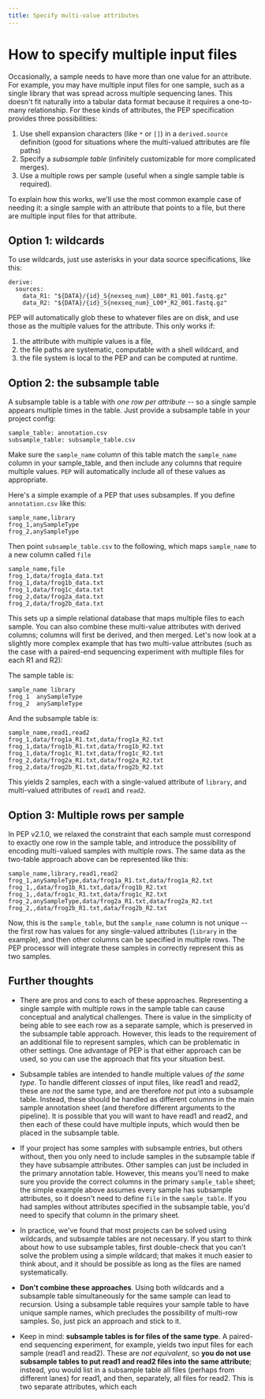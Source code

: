 ```yaml
---
title: Specify multi-value attributes
---
```


# How to specify multiple input files

Occasionally, a sample needs to have more than one value for an attribute. For example, you may have multiple input files for one sample, such as a single library that was spread across multiple sequencing lanes. This doesn't fit naturally into a tabular data format because it requires a one-to-many relationship. For these kinds of attributes, the PEP specification provides three possibilities:

1. Use shell expansion characters (like `*` or `[]`) in a `derived.source` definition (good for situations where the multi-valued attributes are file paths)
2. Specify a *subsample table* (infinitely customizable for more complicated merges).
3. Use a multiple rows per sample (useful when a single sample table is required).

To explain how this works, we'll use the most common example case of needing it: a single sample with an attribute that points to a file, but there are multiple input files for that attribute.

## Option 1: wildcards

To use wildcards, just use asterisks in your data source specifications, like this:

```{yaml}
derive:
  sources:
    data_R1: "${DATA}/{id}_S{nexseq_num}_L00*_R1_001.fastq.gz"
    data_R2: "${DATA}/{id}_S{nexseq_num}_L00*_R2_001.fastq.gz"
```

PEP will automatically glob these to whatever files are on disk, and use those as the multiple values for the attribute. This only works if:

1. the attribute with multiple values is a file,
2. the file paths are systematic, computable with a shell wildcard, and 
3. the file system is local to the PEP and can be computed at runtime.

## Option 2: the subsample table

A subsample table is a table with *one row per attribute* -- so a single sample appears multiple times in the table. Just provide a subsample table in your project config:

```{yaml}
sample_table: annotation.csv
subsample_table: subsample_table.csv
```

Make sure the `sample_name` column of this table match the `sample_name` column in your sample_table, and then include any columns that require multiple values. `PEP` will automatically include all of these values as appropriate. 

Here's a simple example of a PEP that uses subsamples. If you define `annotation.csv` like this:

```{csv}
sample_name,library
frog_1,anySampleType
frog_2,anySampleType
```

Then point `subsample_table.csv` to the following, which maps `sample_name` to a new column called `file`

```{csv}
sample_name,file
frog_1,data/frog1a_data.txt
frog_1,data/frog1b_data.txt
frog_1,data/frog1c_data.txt
frog_2,data/frog2a_data.txt
frog_2,data/frog2b_data.txt
```

This sets up a simple relational database that maps multiple files to each sample. You can also combine these multi-value attributes with derived columns; columns will first be derived, and then merged. Let's now look at a slightly more complex example that has two multi-value attributes (such as the case with a paired-end sequencing experiment with multiple files for each R1 and R2):

The sample table is:

```{csv}
sample_name	library
frog_1	anySampleType
frog_2	anySampleType
```

And the subsample table is:

```{csv}
sample_name,read1,read2
frog_1,data/frog1a_R1.txt,data/frog1a_R2.txt
frog_1,data/frog1b_R1.txt,data/frog1b_R2.txt
frog_1,data/frog1c_R1.txt,data/frog1c_R2.txt
frog_2,data/frog2a_R1.txt,data/frog2a_R2.txt
frog_2,data/frog2b_R1.txt,data/frog2b_R2.txt
```

This yields 2 samples, each with a single-valued attribute of `library`, and multi-valued attributes of `read1` and `read2`.

## Option 3: Multiple rows per sample

In PEP v2.1.0, we relaxed the constraint that each sample must correspond to exactly one row in the sample table, and introduce the possibility of encoding multi-valued samples with multiple rows. The same data as the two-table approach above can be represented like this:

```{csv}
sample_name,library,read1,read2
frog_1,anySampleType,data/frog1a_R1.txt,data/frog1a_R2.txt
frog_1,,data/frog1b_R1.txt,data/frog1b_R2.txt
frog_1,,data/frog1c_R1.txt,data/frog1c_R2.txt
frog_2,anySampleType,data/frog2a_R1.txt,data/frog2a_R2.txt
frog_2,,data/frog2b_R1.txt,data/frog2b_R2.txt
```

Now, this is the `sample_table`, but the `sample_name` column is not unique -- the first row has values for any single-valued attributes (`library` in the example), and then other columns can be specified in multiple rows. The PEP processor will integrate these samples in correctly represent this as two samples.

## Further thoughts

- There are pros and cons to each of these approaches. Representing a single sample with multiple rows in the sample table can cause conceptual and analytical challenges. There is value in the simplicity of being able to see each row as a separate sample, which is preserved in the subsample table approach. However, this leads to the requirement of an additional file to represent samples, which can be problematic in other settings. One advantage of PEP is that either approach can be used, so you can use the approach that fits your situation best.

- Subsample tables are intended to handle multiple values *of the same type*. To handle different *classes* of input files, like read1 and read2, these are *not* the same type, and are therefore *not* put into a subsample table. Instead, these should be handled as different columns in the main sample annotation sheet (and therefore different arguments to the pipeline). It is possible that you will want to have read1 and read2, and then each of these could have multiple inputs, which would then be placed in the subsample table.

- If your project has some samples with subsample entries, but others without, then you only need to include samples in the subsample table if they have subsample attributes. Other samples can just be included in the primary annotation table. However, this means you'll need to make sure you provide the correct columns in the primary `sample_table` sheet; the simple example above assumes every sample has subsample attributes, so it doesn't need to define `file` in the `sample_table`. If you had samples without attributes specified in the subsample table, you'd need to specify that column in the primary sheet.

- In practice, we've found that most projects can be solved using wildcards, and subsample tables are not necessary. If you start to think about how to use subsample tables, first double-check that you can't solve the problem using a simple wildcard; that makes it much easier to think about, and it should be possible as long as the files are named systematically.

- **Don't combine these approaches**.  Using both wildcards and a subsample table simultaneously for the same sample can lead to recursion. Using a subsample table requires your sample table to have unique sample names, which precludes the possibility of multi-row samples. So, just pick an approach and stick to it.

- Keep in mind: **subsample tables is for files of the same type**. A paired-end sequencing experiment, for example, yields two input files for each sample (read1 and read2). These are *not equivalent*, so **you do not use subsample tables to put read1 and read2 files into the same attribute**; instead, you would list in a subsample table all files (perhaps from different lanes) for read1, and then, separately, all files for read2. This is two separate attributes, which each 